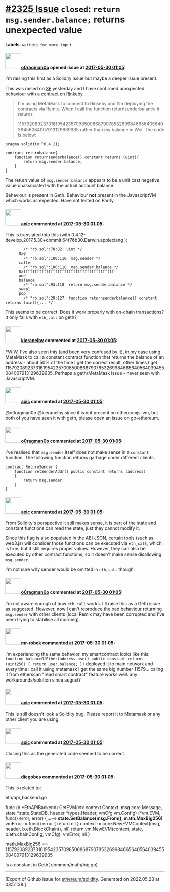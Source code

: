 # [\#2325 Issue](https://github.com/ethereum/solidity/issues/2325) `closed`: `return msg.sender.balance;` returns unexpected value
**Labels**: `waiting for more input`


#### <img src="https://avatars.githubusercontent.com/u/12790330?u=93f973ed85ec0c341023d85050ee1d3eb2be6679&v=4" width="50">[o0ragman0o](https://github.com/o0ragman0o) opened issue at [2017-05-30 01:05](https://github.com/ethereum/solidity/issues/2325):

I'm raising this first as a Solidity issue but maybe a deeper issue present.

This was raised on [SE](https://ethereum.stackexchange.com/questions/16781/return-msg-sender-balance-not-acting-as-expected)  yesterday and I have confirmed unexpected behaviour with a [contract on Rinkeby](https://rinkeby.etherscan.io/address/0x40926dce51fe43c40525e4e81b7f3413e19ab981#code)

> I'm using MetaMask to connect to Rinkeby and I'm deploying the contracts via Remix. When I call the function returnsenderbalance it returns
>
> 115792089237316195423570985008687907853269984665640564039456084007913129639935
rather than my balance in Wei. The code is below:
>
```
pragma solidity ^0.4.11;

contract returnbalance{
    function returnsenderbalance() constant returns (uint){
        return msg.sender.balance;  
    }
}

```
The return value of `msg.sender.balance` appears to be a unit cast negative value unassociated with the actual account balance.

Behaviour is present in Geth.
Behaviour **not** present in the JavascriptVM which works as expected.
Have not tested on Parity.

#### <img src="https://avatars.githubusercontent.com/u/20340?v=4" width="50">[axic](https://github.com/axic) commented at [2017-05-30 01:05](https://github.com/ethereum/solidity/issues/2325#issuecomment-304828740):

This is translated into this (with 0.4.12-develop.2017.5.30+commit.64f76b30.Darwin.appleclang
):
```
        /* "rb.sol":78:82  uint */
      0x0
        /* "rb.sol":100:110  msg.sender */
      caller
        /* "rb.sol":100:118  msg.sender.balance */
      0xffffffffffffffffffffffffffffffffffffffff
      and
      balance
        /* "rb.sol":93:118  return msg.sender.balance */
      swap1
      pop
        /* "rb.sol":29:127  function returnsenderbalance() constant returns (uint){... */
```

This seems to be correct. Does it work properly with on-chain transactions? It only fails with `eth_call` on geth?

#### <img src="https://avatars.githubusercontent.com/u/234843?u=60c45d8cd9c1fa82c92948dac06c07842a6cc621&v=4" width="50">[kieranelby](https://github.com/kieranelby) commented at [2017-05-30 01:05](https://github.com/ethereum/solidity/issues/2325#issuecomment-321914079):

FWIW, I've also seen this (and been very confused by it), in my case using MetaMask to call a constant contract function that returns the balance of an address - about 50% of the time I get the correct result, other times I get 115792089237316195423570985008687907853269984665640564039455084007913129639935. Perhaps a geth/MetaMask issue - never seen with JavascriptVM.

#### <img src="https://avatars.githubusercontent.com/u/20340?v=4" width="50">[axic](https://github.com/axic) commented at [2017-05-30 01:05](https://github.com/ethereum/solidity/issues/2325#issuecomment-322916431):

@o0ragman0o @kieranelby since it is not present on ethereumjs-vm, but both of you have seen it with geth, please open an issue on go-ethereum.

#### <img src="https://avatars.githubusercontent.com/u/12790330?u=93f973ed85ec0c341023d85050ee1d3eb2be6679&v=4" width="50">[o0ragman0o](https://github.com/o0ragman0o) commented at [2017-05-30 01:05](https://github.com/ethereum/solidity/issues/2325#issuecomment-322946466):

I've realised that `msg.sender` itself does not make sense in a `constant` function. The following function returns garbage under different clients.

    contract ReturnSender {
        function retSenderAddr() public constant returns (address)
        {
            return msg.sender;
        }
    }

#### <img src="https://avatars.githubusercontent.com/u/20340?v=4" width="50">[axic](https://github.com/axic) commented at [2017-05-30 01:05](https://github.com/ethereum/solidity/issues/2325#issuecomment-322951394):

From Solidity's perspective it still makes sense, it is part of the state and constant functions can read the state, just they cannot modify it.

Since this flag is also populated in the ABI JSON, certain tools (such as web3.js) will consider those functions can be executed via `eth_call`, which is true, but it still requires proper values. However, they can also be executed by other contract functions, so it doesn't make sense disallowing `msg.sender`.

I'm not sure why sender would be omitted in `eth_call` though.

#### <img src="https://avatars.githubusercontent.com/u/12790330?u=93f973ed85ec0c341023d85050ee1d3eb2be6679&v=4" width="50">[o0ragman0o](https://github.com/o0ragman0o) commented at [2017-05-30 01:05](https://github.com/ethereum/solidity/issues/2325#issuecomment-322956771):

I'm not aware enough of how `eth_call` works.  I'll raise this as a Geth issue as suggested. However, now I can't reproduce the bad behaviour returning `msg.sender` with other clients (local Remix may have been corrupted and I've been trying to stabilise all morning).

#### <img src="https://avatars.githubusercontent.com/u/14353625?u=4b19436b293fcf80d90fa7d89ccdfe70e186b236&v=4" width="50">[mr-robek](https://github.com/mr-robek) commented at [2017-05-30 01:05](https://github.com/ethereum/solidity/issues/2325#issuecomment-350525194):

i'm experiencing the same behavior. my smartcontract looks like this:
` 
 function balanceOfEther(address user) public constant returns (uint256) {
    return user.balance;
  }
`
i deployed it to main network and every time i call it using metamask i get the same big number 11579...
caling it from etherscan "read smart contract" feature works well. 
any workarounds/solution since august?

#### <img src="https://avatars.githubusercontent.com/u/20340?v=4" width="50">[axic](https://github.com/axic) commented at [2017-05-30 01:05](https://github.com/ethereum/solidity/issues/2325#issuecomment-350558833):

This is still doesn't look a Solidity bug. Please report it to Metamask or any other client you are using.

#### <img src="https://avatars.githubusercontent.com/u/20340?v=4" width="50">[axic](https://github.com/axic) commented at [2017-05-30 01:05](https://github.com/ethereum/solidity/issues/2325#issuecomment-381983187):

Closing this as the generated code seemed to be correct.

#### <img src="https://avatars.githubusercontent.com/u/11790579?u=092ec13c0ac71337fe3736e0152dea4ebbc51095&v=4" width="50">[diegobes](https://github.com/diegobes) commented at [2017-05-30 01:05](https://github.com/ethereum/solidity/issues/2325#issuecomment-411834477):

This is related to:

eth/api_backend.go

func (b *EthAPIBackend) GetEVM(ctx context.Context, msg core.Message, state *state.StateDB, header *types.Header, vmCfg vm.Config) (*vm.EVM, func() error, error) {
	**===> state.SetBalance(msg.From(), math.MaxBig256)**
	vmError := func() error { return nil }
	context := core.NewEVMContext(msg, header, b.eth.BlockChain(), nil)
	return vm.NewEVM(context, state, b.eth.chainConfig, vmCfg), vmError, nil
}

math.MaxBig256 == 115792089237316195423570985008687907853269984665640564039455084007913129639935

Is a constant in Geth( common/math/big.go)


-------------------------------------------------------------------------------



[Export of Github issue for [ethereum/solidity](https://github.com/ethereum/solidity). Generated on 2022.05.23 at 03:51:38.]
